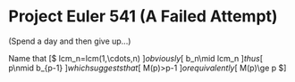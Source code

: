 Project Euler 541 (A Failed Attempt)
===

(Spend a day and then give up...)

Name that
  [$ lcm_n=lcm(1,\cdots,n) $]
obviously
  [$ b_n\mid lcm_n $]
thus
  [$ p\nmid b_{p-1} $]
which suggests that
  [$ M(p)>p-1 $]
or equivalently
  [$ M(p)\ge p $]

<!-- Script: MathJax -->
